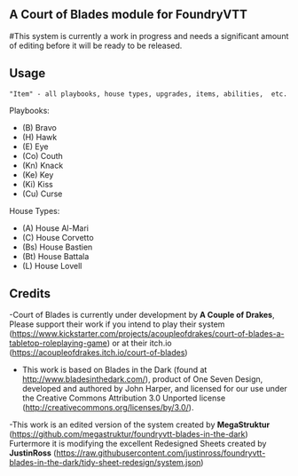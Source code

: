 ## A **Court of Blades** module for FoundryVTT

#This system is currently a work in progress and needs a significant amount of editing before it will be ready to be released.

## Usage
`"Item" - all playbooks, house types, upgrades, items, abilities,  etc.`

Playbooks:
- (B)  Bravo
- (H)  Hawk
- (E)  Eye
- (Co) Couth
- (Kn) Knack
- (Ke) Key
- (Ki) Kiss
- (Cu) Curse

House Types:
- (A)  House Al-Mari
- (C)  House Corvetto
- (Bs)  House Bastien
- (Bt)  House Battala
- (L) House Lovell

[image]: ./images/Court-of-Blades.png








## Credits
-Court of Blades is currently under development by **A Couple of Drakes**, Please support their work if you intend to play their system (https://www.kickstarter.com/projects/acoupleofdrakes/court-of-blades-a-tabletop-roleplaying-game) or at their itch.io (https://acoupleofdrakes.itch.io/court-of-blades)
- This work is based on Blades in the Dark (found at http://www.bladesinthedark.com/), product of One Seven Design, developed and authored by John Harper, and licensed for our use under the Creative Commons Attribution 3.0 Unported license (http://creativecommons.org/licenses/by/3.0/).

-This work is an edited version of the system created by **MegaStruktur** (https://github.com/megastruktur/foundryvtt-blades-in-the-dark) Furtermore it is modifying the excellent Redesigned Sheets created by **JustinRoss** (https://raw.githubusercontent.com/justinross/foundryvtt-blades-in-the-dark/tidy-sheet-redesign/system.json) 
